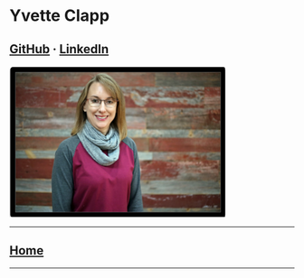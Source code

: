 # Yvette Clapp

## [GitHub](https://github.com/ymclapp) &middot; [LinkedIn](https://www.linkedin.com/in/yvetteclapp/)

![Yvette](/team/Yvette.png)

---

## [Home](../README.md)

---
